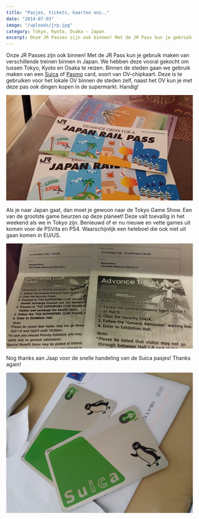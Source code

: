 ```yaml
---
title: "Pasjes, tickets, kaarten enz.."
date: "2014-07-03"
image: "/uploads/jrp.jpg"
category: Tokyo, Kyoto, Osaka - Japan
excerpt: Onze JR Passes zijn ook binnen! Met de JR Pass kun je gebruik maken van verschillende treinen binnen in Japan. We hebben deze vooral...
---
```


Onze JR Passes zijn ook binnen! Met de JR Pass kun je gebruik maken van verschillende treinen binnen in Japan. We hebben deze vooral gekocht om tussen Tokyo, Kyoto en Osaka te reizen. Binnen de steden gaan we gebruik maken van een [Suica](http://www.jreast.co.jp/e/pass/suica.html) of [Pasmo](http://www.pasmo.co.jp/en/) card, soort van OV-chipkaart. Deze is te gebruiken voor het lokale OV binnen de steden zelf, naast het OV kun je met deze pas ook dingen kopen in de supermarkt. Handig!

![10492106_776790895715224_3790367357014293084_n](/uploads/10492106_776790895715224_3790367357014293084_n.jpg)

Als je naar Japan gaat, dan moet je gewoon naar de Tokyo Game Show. Een van de grootste game beurzen op deze planeet! Deze valt toevallig in het weekend als we in Tokyo zijn. Benieuwd of er nu nieuwe en vette games uit komen voor de PSVita en PS4. Waarschijnlijk een heleboel die ook niet uit gaan komen in EU/US.

![Tokyo Game Show 2014](/uploads/10550812_777020715692242_8695461309181285231_n.jpg)

Nog thanks aan Jaap voor de snelle handeling van de Suica pasjes! Thanks again!

![2014-09-05 13.59.33](/uploads/2014-09-05-13.59.33-1024x768.jpg)
